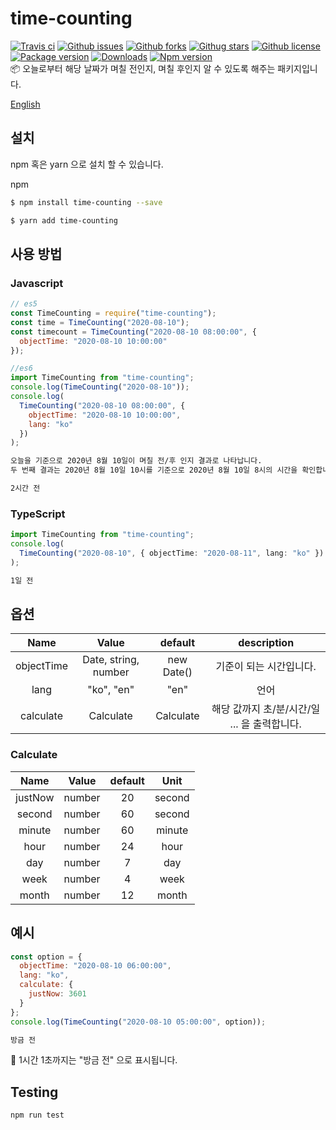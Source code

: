 # time-counting

[![Travis ci](https://travis-ci.org/Sh031224/time-counting.svg?branch=master)](https://travis-ci.org/github/Sh031224/time-counting)
[![Github issues](https://img.shields.io/github/issues/Sh031224/time-counting)](https://github.com/Sh031224/time-counting/)
[![Github forks](https://img.shields.io/github/forks/Sh031224/time-counting)](https://github.com/Sh031224/time-counting/)
[![Githug stars](https://img.shields.io/github/stars/Sh031224/time-counting)](https://github.com/Sh031224/time-counting/)
[![Github license](https://img.shields.io/github/license/Sh031224/time-counting)](https://github.com/Sh031224/time-counting/)
[![Package version](https://img.shields.io/github/package-json/v/Sh031224/time-counting)](https://github.com/Sh031224/time-counting)
[![Downloads](http://img.shields.io/npm/dm/time-counting.svg?style=flat)](https://www.npmjs.com/package/time-counting)
[![Npm version](https://img.shields.io/npm/v/time-counting)](https://www.npmjs.com/package/time-counting)
<br/>
📦 오늘로부터 해당 날짜가 며칠 전인지, 며칠 후인지 알 수 있도록 해주는 패키지입니다.

[English](https://github.com/Sh031224/time-counting/blob/master/README.md)

## 설치

npm 혹은 yarn 으로 설치 할 수 있습니다.

npm

```sh
$ npm install time-counting --save
```

```sh
$ yarn add time-counting
```

## 사용 방법

### Javascript

```javascript
// es5
const TimeCounting = require("time-counting");
const time = TimeCounting("2020-08-10");
const timecount = TimeCounting("2020-08-10 08:00:00", {
  objectTime: "2020-08-10 10:00:00"
});

//es6
import TimeCounting from "time-counting";
console.log(TimeCounting("2020-08-10"));
console.log(
  TimeCounting("2020-08-10 08:00:00", {
    objectTime: "2020-08-10 10:00:00",
    lang: "ko"
  })
);
```

```sh
오늘을 기준으로 2020년 8월 10일이 며칠 전/후 인지 결과로 나타납니다.
두 번째 결과는 2020년 8월 10일 10시를 기준으로 2020년 8월 10일 8시의 시간을 확인합니다.

2시간 전
```

### TypeScript

```typescript
import TimeCounting from "time-counting";
console.log(
  TimeCounting("2020-08-10", { objectTime: "2020-08-11", lang: "ko" })
);
```

```sh
1일 전
```

## 옵션

|    Name    |        Value         |  default   |                 description                  |
| :--------: | :------------------: | :--------: | :------------------------------------------: |
| objectTime | Date, string, number | new Date() |           기준이 되는 시간입니다.            |
|    lang    |      "ko", "en"      |    "en"    |                     언어                     |
| calculate  |      Calculate       | Calculate  | 해당 값까지 초/분/시간/일 ... 을 출력합니다. |

### Calculate

|  Name   | Value  | default |  Unit  |
| :-----: | :----: | :-----: | :----: |
| justNow | number |   20    | second |
| second  | number |   60    | second |
| minute  | number |   60    | minute |
|  hour   | number |   24    |  hour  |
|   day   | number |    7    |  day   |
|  week   | number |    4    |  week  |
|  month  | number |   12    | month  |

## 예시

```javascript
const option = {
  objectTime: "2020-08-10 06:00:00",
  lang: "ko",
  calculate: {
    justNow: 3601
  }
};
console.log(TimeCounting("2020-08-10 05:00:00", option));
```

```sh
방금 전
```

💬 1시간 1초까지는 "방금 전" 으로 표시됩니다.

## Testing

```sh
npm run test
```
